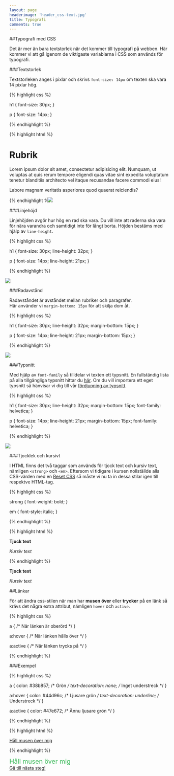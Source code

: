 ```yaml
---
layout: page
headerimage: 'header_css-text.jpg'
title: Typografi
comments: true
---
```



##Typografi med CSS

<p class="preamble">Det är mer än bara textstorlek när det kommer till typografi på webben. Här kommer vi att gå igenom de viktigaste variablarna i CSS som används för typografi.</p>



###Textstorlek

Textstorleken anges i pixlar och skrivs ``font-size: 14px`` om texten ska vara 14 pixlar hög.

{% highlight css %}

h1 {
  font-size: 30px;
}

p {
  font-size: 14px;
}

{% endhighlight %}

{% highlight html %}
<h1>Rubrik</h1>

<p>Lorem ipsum dolor sit amet, consectetur adipisicing elit. Numquam, ut voluptas at quis rerum tempore eligendi quas vitae sint expedita voluptatum tenetur blanditiis architecto vel itaque recusandae facere commodi eius!</p>

<p>Labore magnam veritatis asperiores quod quaerat reiciendis?</p>
{% endhighlight %}

<img src="{{ site.url }}/assets/images/asset_css-typografi-2.png" style="margin-left: -13px;"/>  



###Linjehöjd

Linjehöjden avgör hur hög en rad ska vara. Du vill inte att raderna ska vara för nära varandra och samtidigt inte för långt borta. Höjden bestäms med hjälp av ``line-height``.

{% highlight css %}

h1 {
  font-size: 30px;
  line-height: 32px;
}

p {
  font-size: 14px;
  line-height: 21px;
}

{% endhighlight %}

<img src="{{ site.url }}/assets/images/asset_css-typografi-3.png" style="margin-left: -13px;"/>  



###Radavstånd

Radavståndet är avståndet mellan rubriker och paragrafer.  
Här använder vi ``margin-bottom: 15px`` för att skilja dom åt.

{% highlight css %}

h1 {
  font-size: 30px;
  line-height: 32px;
  margin-bottom: 15px;
}

p {
  font-size: 14px;
  line-height: 21px;
  margin-bottom: 15px;
}

{% endhighlight %}

<img src="{{ site.url }}/assets/images/asset_css-typografi-4.png" style="margin-left: -13px;"/>  



###Typsnitt

Med hjälp av ``font-family`` så tilldelar vi texten ett typsnitt. En fullständig lista på alla tillgängliga typsnitt hittar du <a href="http://cssfontstack.com" target="_blank">här</a>. Om du vill importera ett eget typsnitt så hänvisar vi dig till vår <a href="{{ site.url }}/typsnitt/">fördjupning av typsnitt</a>.

{% highlight css %}

h1 {
  font-size: 30px;
  line-height: 32px;
  margin-bottom: 15px;
  font-family: helvetica;
}

p {
  font-size: 14px;
  line-height: 21px;
  margin-bottom: 15px;
  font-family: helvetica;
}

{% endhighlight %}

<img src="{{ site.url }}/assets/images/asset_css-typografi-5.png" style="margin-left: -13px;"/>  




###Tjocklek och kursivt

I HTML finns det två taggar som används för tjock text och kursiv text, nämligen ``<strong>`` och ``<em>``. Eftersom vi tidigare i kursen nollställde alla CSS-värden med en <a href="{{ site.url }}webbdesign/reset-css/">Reset CSS</a> så måste vi nu ta in dessa stilar igen till respektve HTML-tag.

{% highlight css %}

strong {
  font-weight: bold;
}

em {
  font-style: italic;
}

{% endhighlight %}

{% highlight html %}

<strong>Tjock text</strong> <br/>

<em>Kursiv text</em>

{% endhighlight %}

<div class="example box full-width">

<strong>Tjock text</strong> <br/>

<em>Kursiv text</em>

</div>

##Länkar

För att ändra css-stilen när man har <strong>musen över</strong> eller <strong>trycker</strong> på en länk så krävs det några extra attribut, nämligen ``hover`` och ``active``.

{% highlight css %}

a {
  /* När länken är oberörd */
}

a:hover {
  /* När länken hålls över */
}

a:active {
  /* När länken trycks på */
}

{% endhighlight %}


###Exempel

{% highlight css %}

a {
  color: #38b857; /* Grön */
  text-decoration: none; /* Inget understreck */
}

a:hover {
  color: #44d96c; /* Ljusare grön */
  text-decoration: underline; /* Understreck */
}

a:active {
  color: #47e672; /* Ännu ljusare grön */
}

{% endhighlight %}

{% highlight html %}

<a href="#">Håll musen över mig</a>

{% endhighlight %}

<style>
.examplelink {
  font-size: 20px;
  color: #38b857; /* Grön */
  text-decoration: none; /* Inget understreck */
}
.examplelink:hover {
  color: #44d96c; /* Ljusare grön */
  text-decoration: underline; /* Understreck */
}
.examplelink:active {
  color: #47e672; /* Ännu ljusare grön */
}
</style>
<div class="example box full-width">
  <a href="#" class="examplelink">Håll musen över mig</a>
</div>
<a class="btn btn-next" href="{{ site.url }}/webbdesign/css-id-class">Gå till nästa steg!</a>
